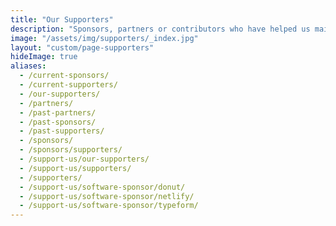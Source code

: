 ```yaml
---
title: "Our Supporters"
description: "Sponsors, partners or contributors who have helped us maintain the largest Latinx in Tech community. ✨"
image: "/assets/img/supporters/_index.jpg"
layout: "custom/page-supporters"
hideImage: true
aliases:
  - /current-sponsors/
  - /current-supporters/
  - /our-supporters/
  - /partners/
  - /past-partners/
  - /past-sponsors/
  - /past-supporters/
  - /sponsors/
  - /sponsors/supporters/
  - /support-us/our-supporters/
  - /support-us/supporters/
  - /supporters/
  - /support-us/software-sponsor/donut/
  - /support-us/software-sponsor/netlify/
  - /support-us/software-sponsor/typeform/
---
```

